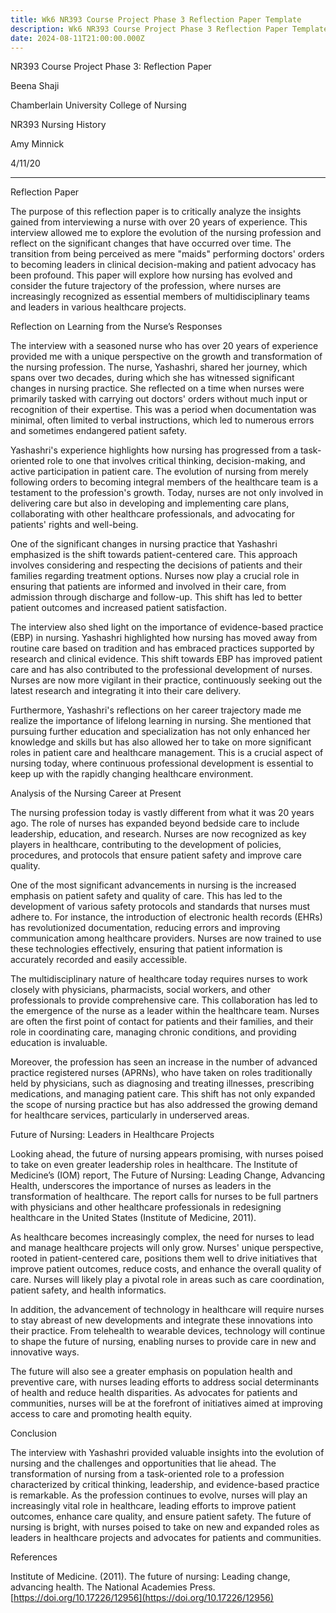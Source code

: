 ```yaml
---
title: Wk6 NR393 Course Project Phase 3 Reflection Paper Template
description: Wk6 NR393 Course Project Phase 3 Reflection Paper Template
date: 2024-08-11T21:00:00.000Z
---
```


NR393 Course Project Phase 3: Reflection Paper

Beena Shaji

Chamberlain University College of Nursing

NR393 Nursing History

Amy Minnick

4/11/20

***

Reflection Paper

The purpose of this reflection paper is to critically analyze the insights gained from interviewing a nurse with over 20 years of experience. This interview allowed me to explore the evolution of the nursing profession and reflect on the significant changes that have occurred over time. The transition from being perceived as mere "maids" performing doctors' orders to becoming leaders in clinical decision-making and patient advocacy has been profound. This paper will explore how nursing has evolved and consider the future trajectory of the profession, where nurses are increasingly recognized as essential members of multidisciplinary teams and leaders in various healthcare projects.

Reflection on Learning from the Nurse’s Responses

The interview with a seasoned nurse who has over 20 years of experience provided me with a unique perspective on the growth and transformation of the nursing profession. The nurse, Yashashri, shared her journey, which spans over two decades, during which she has witnessed significant changes in nursing practice. She reflected on a time when nurses were primarily tasked with carrying out doctors' orders without much input or recognition of their expertise. This was a period when documentation was minimal, often limited to verbal instructions, which led to numerous errors and sometimes endangered patient safety.

Yashashri's experience highlights how nursing has progressed from a task-oriented role to one that involves critical thinking, decision-making, and active participation in patient care. The evolution of nursing from merely following orders to becoming integral members of the healthcare team is a testament to the profession's growth. Today, nurses are not only involved in delivering care but also in developing and implementing care plans, collaborating with other healthcare professionals, and advocating for patients' rights and well-being.

One of the significant changes in nursing practice that Yashashri emphasized is the shift towards patient-centered care. This approach involves considering and respecting the decisions of patients and their families regarding treatment options. Nurses now play a crucial role in ensuring that patients are informed and involved in their care, from admission through discharge and follow-up. This shift has led to better patient outcomes and increased patient satisfaction.

The interview also shed light on the importance of evidence-based practice (EBP) in nursing. Yashashri highlighted how nursing has moved away from routine care based on tradition and has embraced practices supported by research and clinical evidence. This shift towards EBP has improved patient care and has also contributed to the professional development of nurses. Nurses are now more vigilant in their practice, continuously seeking out the latest research and integrating it into their care delivery.

Furthermore, Yashashri's reflections on her career trajectory made me realize the importance of lifelong learning in nursing. She mentioned that pursuing further education and specialization has not only enhanced her knowledge and skills but has also allowed her to take on more significant roles in patient care and healthcare management. This is a crucial aspect of nursing today, where continuous professional development is essential to keep up with the rapidly changing healthcare environment.

Analysis of the Nursing Career at Present

The nursing profession today is vastly different from what it was 20 years ago. The role of nurses has expanded beyond bedside care to include leadership, education, and research. Nurses are now recognized as key players in healthcare, contributing to the development of policies, procedures, and protocols that ensure patient safety and improve care quality.

One of the most significant advancements in nursing is the increased emphasis on patient safety and quality of care. This has led to the development of various safety protocols and standards that nurses must adhere to. For instance, the introduction of electronic health records (EHRs) has revolutionized documentation, reducing errors and improving communication among healthcare providers. Nurses are now trained to use these technologies effectively, ensuring that patient information is accurately recorded and easily accessible.

The multidisciplinary nature of healthcare today requires nurses to work closely with physicians, pharmacists, social workers, and other professionals to provide comprehensive care. This collaboration has led to the emergence of the nurse as a leader within the healthcare team. Nurses are often the first point of contact for patients and their families, and their role in coordinating care, managing chronic conditions, and providing education is invaluable.

Moreover, the profession has seen an increase in the number of advanced practice registered nurses (APRNs), who have taken on roles traditionally held by physicians, such as diagnosing and treating illnesses, prescribing medications, and managing patient care. This shift has not only expanded the scope of nursing practice but has also addressed the growing demand for healthcare services, particularly in underserved areas.

Future of Nursing: Leaders in Healthcare Projects

Looking ahead, the future of nursing appears promising, with nurses poised to take on even greater leadership roles in healthcare. The Institute of Medicine’s (IOM) report, The Future of Nursing: Leading Change, Advancing Health, underscores the importance of nurses as leaders in the transformation of healthcare. The report calls for nurses to be full partners with physicians and other healthcare professionals in redesigning healthcare in the United States (Institute of Medicine, 2011).

As healthcare becomes increasingly complex, the need for nurses to lead and manage healthcare projects will only grow. Nurses' unique perspective, rooted in patient-centered care, positions them well to drive initiatives that improve patient outcomes, reduce costs, and enhance the overall quality of care. Nurses will likely play a pivotal role in areas such as care coordination, patient safety, and health informatics.

In addition, the advancement of technology in healthcare will require nurses to stay abreast of new developments and integrate these innovations into their practice. From telehealth to wearable devices, technology will continue to shape the future of nursing, enabling nurses to provide care in new and innovative ways.

The future will also see a greater emphasis on population health and preventive care, with nurses leading efforts to address social determinants of health and reduce health disparities. As advocates for patients and communities, nurses will be at the forefront of initiatives aimed at improving access to care and promoting health equity.

Conclusion

The interview with Yashashri provided valuable insights into the evolution of nursing and the challenges and opportunities that lie ahead. The transformation of nursing from a task-oriented role to a profession characterized by critical thinking, leadership, and evidence-based practice is remarkable. As the profession continues to evolve, nurses will play an increasingly vital role in healthcare, leading efforts to improve patient outcomes, enhance care quality, and ensure patient safety. The future of nursing is bright, with nurses poised to take on new and expanded roles as leaders in healthcare projects and advocates for patients and communities.

References

Institute of Medicine. (2011). The future of nursing: Leading change, advancing health. The National Academies Press. [https://doi.org/10.17226/12956](https://doi.org/10.17226/12956)
